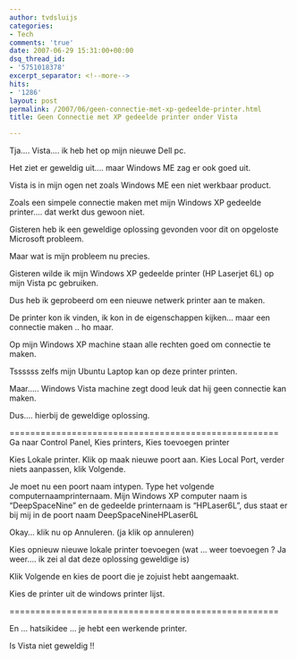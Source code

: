 ```yaml
---
author: tvdsluijs
categories:
- Tech
comments: 'true'
date: 2007-06-29 15:31:00+00:00
dsq_thread_id:
- '5751018378'
excerpt_separator: <!--more-->
hits:
- '1286'
layout: post
permalink: /2007/06/geen-connectie-met-xp-gedeelde-printer.html
title: Geen Connectie met XP gedeelde printer onder Vista

---
```

Tja…. Vista…. ik heb het op mijn nieuwe Dell pc.

Het ziet er geweldig uit…. maar Windows ME zag er ook goed uit.

Vista is in mijn ogen net zoals Windows ME een niet werkbaar product.

Zoals een simpele connectie maken met mijn Windows XP gedeelde printer…. dat werkt dus gewoon niet.

Gisteren heb ik een geweldige oplossing gevonden voor dit on opgeloste Microsoft probleem.

Maar wat is mijn probleem nu precies.

Gisteren wilde ik mijn Windows XP gedeelde printer (HP Laserjet 6L) op mijn Vista pc gebruiken.

Dus heb ik geprobeerd om een nieuwe netwerk printer aan te maken.

De printer kon ik vinden, ik kon in de eigenschappen kijken… maar een connectie maken .. ho maar.

Op mijn Windows XP machine staan alle rechten goed om connectie te maken.

Tssssss zelfs mijn Ubuntu Laptop kan op deze printer printen.

Maar….. Windows Vista machine zegt dood leuk dat hij geen connectie kan maken.

Dus…. hierbij de geweldige oplossing.

====================================================  
Ga naar Control Panel, Kies printers, Kies toevoegen printer

Kies Lokale printer. Klik op maak nieuwe poort aan. Kies Local Port, verder niets aanpassen, klik Volgende.

Je moet nu een poort naam intypen. Type het volgende computernaamprinternaam. Mijn Windows XP computer naam is “DeepSpaceNine” en de gedeelde printernaam is “HPLaser6L”, dus staat er bij mij in de poort naam DeepSpaceNineHPLaser6L

Okay… klik nu op Annuleren. (ja klik op annuleren)

Kies opnieuw nieuwe lokale printer toevoegen (wat … weer toevoegen ? Ja weer…. ik zei al dat deze oplossing geweldige is)

Klik Volgende en kies de poort die je zojuist hebt aangemaakt.

Kies de printer uit de windows printer lijst.

====================================================

En … hatsikidee … je hebt een werkende printer.

Is Vista niet geweldig !!